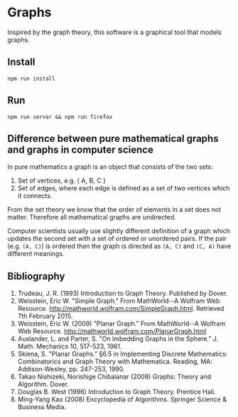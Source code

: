 # Graphs

Inspired by the graph theory, this software is a graphical tool that models
graphs.

## Install

    npm run install

## Run

    npm run server && npm run firefox

## Difference between pure mathematical graphs and graphs in computer science

In pure mathematics a graph is an object that consists of the two sets:

1. Set of vertices, e.g. { A, B, C }
2. Set of edges, where each edge is defined as a set of two vertices which it connects.

From the set theory we know that the order of elements in a set does not matter.
Therefore all mathematical graphs are undirected.

Computer scientists usually use slightly different definition of a graph which
updates the second set with a set of ordered or unordered pairs. If the pair
(e.g. `(A, C)`) is ordered then the graph is directed as `(A, C)` and `(C, A)`
have different meanings.

## Bibliography

1. Trudeau, J. R. (1993) Introduction to Graph Theory. Published by Dover.
2. Weisstein, Eric W. "Simple Graph." From MathWorld--A Wolfram Web Resource. http://mathworld.wolfram.com/SimpleGraph.html. Retrieved 7th February 2015.
3. Weisstein, Eric W. (2009) "Planar Graph." From MathWorld--A Wolfram Web Resource. http://mathworld.wolfram.com/PlanarGraph.html
4. Auslander, L. and Parter, S. "On Imbedding Graphs in the Sphere." J. Math. Mechanics 10, 517-523, 1961.
5. Skiena, S. "Planar Graphs." §6.5 in Implementing Discrete Mathematics: Combinatorics and Graph Theory with Mathematica. Reading, MA: Addison-Wesley, pp. 247-253, 1990.
6. Takao Nishizeki, Norishige Chibalanar (2008) Graphs: Theory and Algorithm. Dover.
7. Douglas B. West (1996) Introduction to Graph Theory. Prentice Hall.
8. Ming-Yang Kao (2008) Encyclopedia of Algorithms. Springer Science & Business Media.
